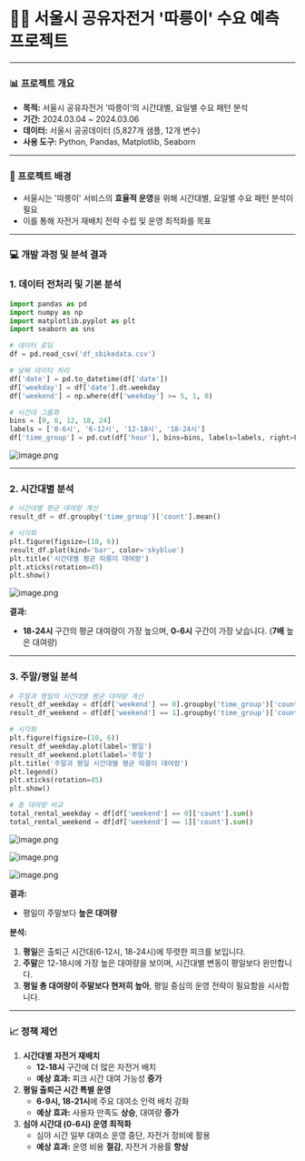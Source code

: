 # 🚴‍♀️ 서울시 공유자전거 '따릉이' 수요 예측 프로젝트

---

### **📊 프로젝트 개요**

- **목적:** 서울시 공유자전거 '따릉이'의 시간대별, 요일별 수요 패턴 분석
- **기간:** 2024.03.04 ~ 2024.03.06
- **데이터:** 서울시 공공데이터 (5,827개 샘플, 12개 변수)
- **사용 도구:** Python, Pandas, Matplotlib, Seaborn

---

### **🌆 프로젝트 배경**

- 서울시는 '따릉이' 서비스의 **효율적 운영**을 위해 시간대별, 요일별 수요 패턴 분석이 필요
- 이를 통해 자전거 재배치 전략 수립 및 운영 최적화를 목표

---

### **💻 개발 과정 및 분석 결과**

### **1. 데이터 전처리 및 기본 분석**

```python
import pandas as pd
import numpy as np
import matplotlib.pyplot as plt
import seaborn as sns

# 데이터 로딩
df = pd.read_csv('df_sbikedata.csv')

# 날짜 데이터 처리
df['date'] = pd.to_datetime(df['date'])
df['weekday'] = df['date'].dt.weekday
df['weekend'] = np.where(df['weekday'] >= 5, 1, 0)

# 시간대 그룹화
bins = [0, 6, 12, 18, 24]
labels = ['0-6시', '6-12시', '12-18시', '18-24시']
df['time_group'] = pd.cut(df['hour'], bins=bins, labels=labels, right=False)
```
![image.png](https://prod-files-secure.s3.us-west-2.amazonaws.com/36358b89-fde5-4b16-95d9-7decef74047e/5b809ba2-0959-4305-b61e-3706a7ddcc65/image.png)

---

### **2. 시간대별 분석**

```python
# 시간대별 평균 대여량 계산
result_df = df.groupby('time_group')['count'].mean()

# 시각화
plt.figure(figsize=(10, 6))
result_df.plot(kind='bar', color='skyblue')
plt.title('시간대별 평균 따릉이 대여량')
plt.xticks(rotation=45)
plt.show()
```

![image.png](https://prod-files-secure.s3.us-west-2.amazonaws.com/36358b89-fde5-4b16-95d9-7decef74047e/44ec5bd2-3831-49a0-a421-f07541200586/image.png)


**결과:** 

- **18-24시** 구간의 평균 대여량이 가장 높으며, **0-6시** 구간이 가장 낮습니다. (**7배** 높은 대여량)

---

### **3. 주말/평일 분석**

```python
# 주말과 평일의 시간대별 평균 대여량 계산
result_df_weekday = df[df['weekend'] == 0].groupby('time_group')['count'].mean()
result_df_weekend = df[df['weekend'] == 1].groupby('time_group')['count'].mean()

# 시각화
plt.figure(figsize=(10, 6))
result_df_weekday.plot(label='평일')
result_df_weekend.plot(label='주말')
plt.title('주말과 평일 시간대별 평균 따릉이 대여량')
plt.legend()
plt.xticks(rotation=45)
plt.show()

# 총 대여량 비교
total_rental_weekday = df[df['weekend'] == 0]['count'].sum()
total_rental_weekend = df[df['weekend'] == 1]['count'].sum()
```

![image.png](https://prod-files-secure.s3.us-west-2.amazonaws.com/36358b89-fde5-4b16-95d9-7decef74047e/db7cef81-e35a-444d-80fc-ba2138996426/image.png)

![image.png](https://prod-files-secure.s3.us-west-2.amazonaws.com/36358b89-fde5-4b16-95d9-7decef74047e/bb2af25f-0b5c-4d58-8d6c-71f738895b26/image.png)

![image.png](https://prod-files-secure.s3.us-west-2.amazonaws.com/36358b89-fde5-4b16-95d9-7decef74047e/2e35dbce-9bd7-4569-985a-c4381d124d47/image.png)


**결과:**

- 평일이 주말보다 **높은 대여량**

**분석:**

1. **평일**은 출퇴근 시간대(6-12시, 18-24시)에 뚜렷한 피크를 보입니다.
2. **주말**은 12-18시에 가장 높은 대여량을 보이며, 시간대별 변동이 평일보다 완만합니다.
3. **평일 총 대여량이 주말보다 현저히 높아**, 평일 중심의 운영 전략이 필요함을 시사합니다.

---

### **📈 정책 제언**

1. **시간대별 자전거 재배치**
    - **12-18시** 구간에 더 많은 자전거 배치
    - **예상 효과:** 피크 시간 대여 가능성 **증가**
2. **평일 출퇴근 시간 특별 운영**
    - **6-9시, 18-21시**에 주요 대여소 인력 배치 강화
    - **예상 효과:** 사용자 만족도 **상승**, 대여량 **증가**
3. **심야 시간대 (0-6시) 운영 최적화**
    - 심야 시간 일부 대여소 운영 중단, 자전거 정비에 활용
    - **예상 효과:** 운영 비용 **절감**, 자전거 가용률 **향상**
